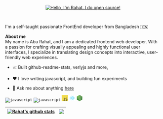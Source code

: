 <p align="center"><a href="https://anuraghazra.github.io"><img width="80%" alt="Hello, I'm Rahat. I do open source!" src="https://i.ibb.co.com/t3755rk/banner.png" /></a></p>

<br />

I'm a self-taught passionate FrontEnd developer from Bangladesh 🇮🇳

**About me** <br/>
My name is Abu Rahat, and I am a dedicated frontend web developer. With a passion for crafting visually appealing and highly functional user interfaces, I specialize in translating design concepts into interactive, user-friendly web experiences.

- 📈 Built github-readme-stats, verlyjs and more,

- ❤️ I love writing javascript, and building fun experiments

- 💬 Ask me about anything [here](aburahatshaum889@gmail.com)

  
<code><img height="20" alt="javascript" src="https://i.ibb.co/LZnBKhn/html.jpg"></code>
<code><img height="20" alt="javascript" src="https://i.ibb.co/bJj0D9r/css.png"></code>
<code><img height="20" alt="javascript" src="https://raw.githubusercontent.com/github/explore/80688e429a7d4ef2fca1e82350fe8e3517d3494d/topics/javascript/javascript.png"></code>
<code><img height="20" alt="react" src="https://raw.githubusercontent.com/github/explore/80688e429a7d4ef2fca1e82350fe8e3517d3494d/topics/react/react.png"></code>
<code><img height="20" alt="nodejs" src="https://raw.githubusercontent.com/github/explore/80688e429a7d4ef2fca1e82350fe8e3517d3494d/topics/nodejs/nodejs.png"></code>    


  

  
  | <a href="https://github.com/anuraghazra/github-readme-stats"><img align="center" src="https://github-readme-stats.vercel.app/api?username=AbuRahat889&show_icons=true&include_all_commits=true&theme=buefy&hide_border=true" alt="Rahat's github stats" /></a> | <a href="https://github.com/anuraghazra/github-readme-stats"><img align="center" src="https://github-readme-stats.vercel.app/api/top-langs/?username=AbuRahat889&layout=compact&theme=buefy&hide_border=true" /></a> |
| ------------- | ------------- |

  
  
